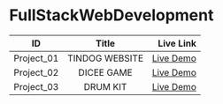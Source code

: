 # FullStackWebDevelopment

| ID            | Title         | Live Link  |
| ------------- |:-------------:| -----:|
| Project_01    |  TINDOG WEBSITE  | [Live Demo](https://subha822-hub.github.io/FullStackWebDevelopment/Project_01/) |
| Project_02    |  DICEE GAME  | [Live Demo](https://subha822-hub.github.io/FullStackWebDevelopment/Project_02/) |
| Project_03    |  DRUM KIT  | [Live Demo](https://subha822-hub.github.io/FullStackWebDevelopment/Project_03/) |